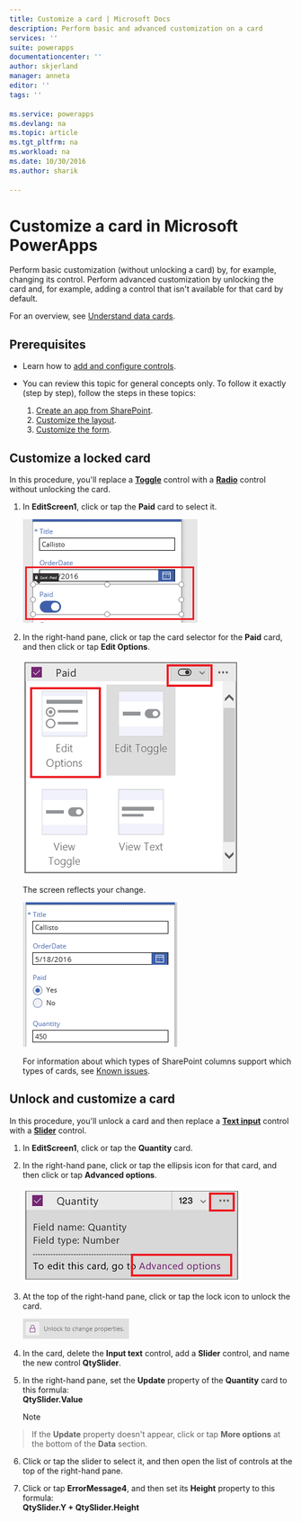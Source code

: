 ```yaml
---
title: Customize a card | Microsoft Docs
description: Perform basic and advanced customization on a card
services: ''
suite: powerapps
documentationcenter: ''
author: skjerland
manager: anneta
editor: ''
tags: ''

ms.service: powerapps
ms.devlang: na
ms.topic: article
ms.tgt_pltfrm: na
ms.workload: na
ms.date: 10/30/2016
ms.author: sharik

---
```

# Customize a card in Microsoft PowerApps
Perform basic customization (without unlocking a card) by, for example, changing its control. Perform advanced customization by unlocking the card and, for example, adding a control that isn't available for that card by default.

For an overview, see [Understand data cards](working-with-cards.md).

## Prerequisites

* Learn how to [add and configure controls](maker/add-configure-controls.md).
* You can review this topic for general concepts only. To follow it exactly (step by step), follow the steps in these topics:

  1. [Create an app from SharePoint](app-from-sharepoint.md).
  2. [Customize the layout](customize-layout-sharepoint.md).
  3. [Customize the form](customize-forms-sharepoint.md).

## Customize a locked card
In this procedure, you'll replace a **[Toggle](controls/control-toggle.md)** control with a **[Radio](controls/control-radio.md)** control without unlocking the card.

1. In **EditScreen1**, click or tap the **Paid** card to select it.

    ![](./media/customize-card/select-paid-card.png)

2. In the right-hand pane, click or tap the card selector for the **Paid** card, and then click or tap **Edit Options**.

    ![](./media/customize-card/select-toggle-paid.png)

    The screen reflects your change.

    ![](./media/customize-card/display-radio.png)
   
    For information about which types of SharePoint columns support which types of cards, see [Known issues](connections/connection-sharepoint-online.md#known-issues).

## Unlock and customize a card
In this procedure, you'll unlock a card and then replace a **[Text input](controls/control-text-input.md)** control with a **[Slider](controls/control-slider.md)** control.

1. In **EditScreen1**, click or tap the **Quantity** card.

2. In the right-hand pane, click or tap the ellipsis icon for that card, and then click or tap **Advanced options**.

    ![Open Advanced options](./media/customize-card/advanced-options.png)
3. At the top of the right-hand pane, click or tap the lock icon to unlock the card.

    ![Unlock a card](./media/customize-card/unlock-card.png)
4. In the card, delete the **Input text** control, add a **Slider** control, and name the new control **QtySlider**.

5. In the right-hand pane, set the **Update** property of the **Quantity** card to this formula:<br>
   **QtySlider.Value**

   > [!NOTE]
> If the **Update** property doesn't appear, click or tap **More options** at the bottom of the **Data** section.


6. Click or tap the slider to select it, and then open the list of controls at the top of the right-hand pane.

7. Click or tap **ErrorMessage4**, and then set its **Height** property to this formula:<br>
   **QtySlider.Y + QtySlider.Height**
